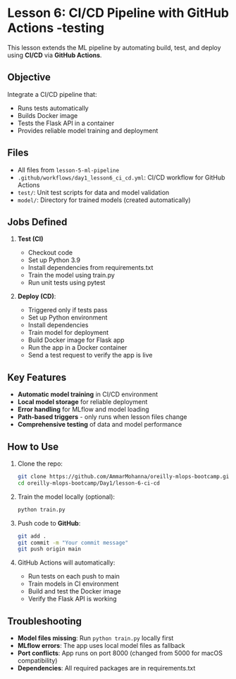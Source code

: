 
# Lesson 6: CI/CD Pipeline with GitHub Actions -testing

This lesson extends the ML pipeline by automating build, test, and deploy using **CI/CD** via **GitHub Actions**.

##  Objective
Integrate a CI/CD pipeline that:
- Runs tests automatically
- Builds Docker image
- Tests the Flask API in a container
- Provides reliable model training and deployment

##  Files
- All files from `lesson-5-ml-pipeline`
- `.github/workflows/day1_lesson6_ci_cd.yml`: CI/CD workflow for GitHub Actions
- `test/`: Unit test scripts for data and model validation
- `model/`: Directory for trained models (created automatically)

## Jobs Defined
1. **Test (CI)**
    * Checkout code
    * Set up Python 3.9
    * Install dependencies from requirements.txt
    * Train the model using train.py
    * Run unit tests using pytest

2. **Deploy (CD)**: 
    * Triggered only if tests pass
    * Set up Python environment
    * Install dependencies
    * Train model for deployment
    * Build Docker image for Flask app
    * Run the app in a Docker container
    * Send a test request to verify the app is live

##  Key Features
- **Automatic model training** in CI/CD environment
- **Local model storage** for reliable deployment
- **Error handling** for MLflow and model loading
- **Path-based triggers** - only runs when lesson files change
- **Comprehensive testing** of data and model performance

##  How to Use
1. Clone the repo:
   ```bash
   git clone https://github.com/AmmarMohanna/oreilly-mlops-bootcamp.git
   cd oreilly-mlops-bootcamp/Day1/lesson-6-ci-cd
   ```

2. Train the model locally (optional):
   ```bash
   python train.py
   ```

3. Push code to **GitHub**:
   ```bash
   git add .
   git commit -m "Your commit message"
   git push origin main
   ```

4. GitHub Actions will automatically:
   - Run tests on each push to main
   - Train models in CI environment
   - Build and test the Docker image
   - Verify the Flask API is working

##  Troubleshooting
- **Model files missing**: Run `python train.py` locally first
- **MLflow errors**: The app uses local model files as fallback
- **Port conflicts**: App runs on port 8000 (changed from 5000 for macOS compatibility)
- **Dependencies**: All required packages are in requirements.txt


